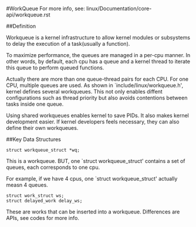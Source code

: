 #WorkQueue
For more info, see: linux/Documentation/core-api/workqueue.rst

##Definition

Workqueue is a kernel infrastructure to allow kernel modules or subsystems to delay the execution of a task(usually a function).

To maximize performance, the queues are managed in a per-cpu manner. In other words, by default, each cpu has a queue and a kernel thread to iterate this queue to perform queued functions.

Actually there are more than one queue-thread pairs for each CPU. For one CPU, multiple queues are used. As shown in `include/linux/workqueue.h', kernel defines several workqueues. This not only enables diffent configurations such as thread priority but also avoids contentions between tasks inside one queue.

Using shared workqueues enables kernel to save PIDs. It also makes kernel development easier. If kernel developers feels necessary, they can also define their own workqueues.

##Key Data Structures

```
struct workqueue_struct *wq;
```

This is a workqueue. BUT, one `struct workqueue_struct' contains a set of queues, each corresponds to one cpu.

For example, if we have 4 cpus, one `struct workqueue_struct' actually measn 4 queues.


```
struct work_struct ws;
struct delayed_work delay_ws;
```

These are works that can be inserted into a workqueue. Differences are APIs, see codes for more info.
